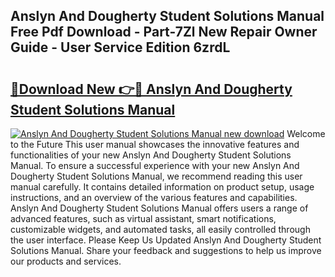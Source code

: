 ## Anslyn And Dougherty Student Solutions Manual Free Pdf Download - Part-7Zl New Repair Owner Guide - User Service Edition 6zrdL

# <h2><a href="http://bc76216.oget.top/?id=Anslyn+And+Dougherty+Student+Solutions+Manual">🔗Download New 👉🔴 Anslyn And Dougherty Student Solutions Manual</a></h2>

[![Anslyn And Dougherty Student Solutions Manual new download](https://i.imgur.com/5g1atiW.png)](http://bc76216.oget.top/?id=Anslyn+And+Dougherty+Student+Solutions+Manual)
Welcome to the Future This user manual showcases the innovative features and functionalities of your new Anslyn And Dougherty Student Solutions Manual. To ensure a successful experience with your new Anslyn And Dougherty Student Solutions Manual, we recommend reading this user manual carefully. It contains detailed information on product setup, usage instructions, and an overview of the various features and capabilities. Anslyn And Dougherty Student Solutions Manual offers users a range of advanced features, such as virtual assistant, smart notifications, customizable widgets, and automated tasks, all easily controlled through the user interface. Please Keep Us Updated Anslyn And Dougherty Student Solutions Manual. Share your feedback and suggestions to help us improve our products and services.
